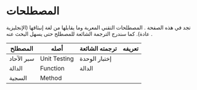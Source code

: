 # المصطلحات

تجد في هذه الصفحة . المصطلحات التقني المعربة وما يقابلها من لغة إنبثاقها (الإنجليزية عادة). كما سندرج الترجمة الشائعة للمصطلح حتى يسهل البحث عنه .

| المصطلح | أصله | ترجمته الشائعة | تعريفه |
| ----- | ----- | ----- | ----- |
| سبر الآحاد | Unit Testing | إختبار الوحدة | |
| الدالة | Function | الدالة | |
| السجية | Method | ||
